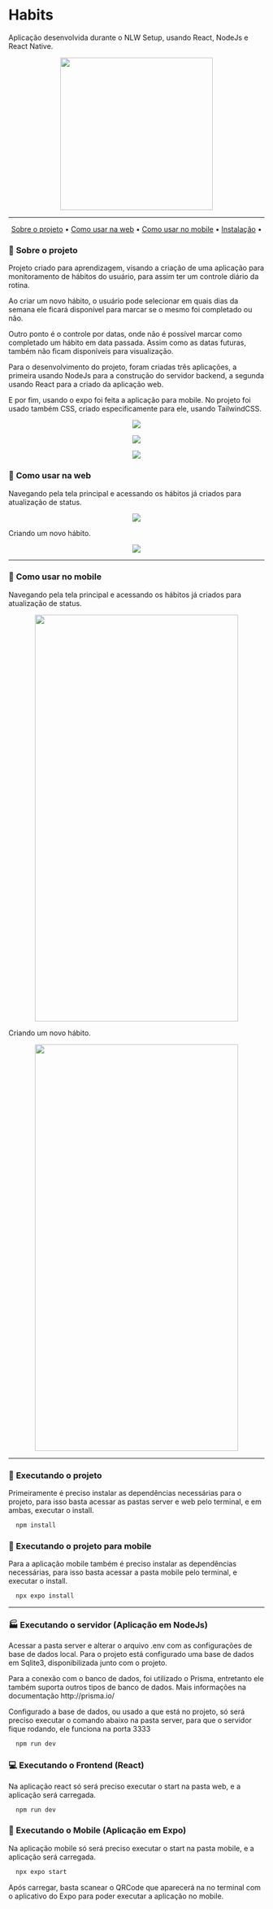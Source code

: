 # Habits

Aplicação desenvolvida durante o NLW Setup, usando React, NodeJs e React Native.

<p align="center">
   <img src="https://github.com/fanuelcouto99/habits/blob/main/img/logo.svg" width="300">
</p>

<hr>

<p align="center">
 <a href="#scroll-sobre-o-projeto">Sobre o projeto</a> •
 <a href="#pencil-como-usar-na-web">Como usar na web</a> •
 <a href="#pencil-como-usar-no-mobile">Como usar no mobile</a> •
 <a href="#rocket-executando-o-projeto">Instalação</a> •
</p>

### :scroll: **Sobre o projeto**

<p>Projeto criado para aprendizagem, visando a criação de uma aplicação para monitoramento de hábitos do usuário, para assim ter um controle diário da rotina.</p>
<p>Ao criar um novo hábito, o usuário pode selecionar em quais dias da semana ele ficará disponível para marcar se o mesmo foi completado ou não.</p> 
<p>Outro ponto é o controle por datas, onde não é possível marcar como completado um hábito em data passada. Assim como as datas futuras, também não ficam disponíveis para visualização.</p>
<p>Para o desenvolvimento do projeto, foram criadas três aplicações, a primeira usando NodeJs para a construção do servidor backend, a segunda usando React para a criado da aplicação web.</p> 
<p>E por fim, usando o expo foi feita a aplicação para mobile.
No projeto foi usado também CSS, criado especificamente para ele, usando TailwindCSS.</p>

<p align="center">
   <img src="https://github.com/fanuelcouto99/habits/blob/main/img/main.png">
</p>

<p align="center">
   <img src="https://github.com/fanuelcouto99/habits/blob/main/img/detail.png">
</p>

<p align="center">
   <img src="https://github.com/fanuelcouto99/habits/blob/main/img/new.png">
</p>

### :pencil: **Como usar na web**

Navegando pela tela principal e acessando os hábitos já criados para atualização de status.

<p align="center">
   <img src="https://github.com/fanuelcouto99/habits/blob/main/img/navigate-main.gif">
</p>

Criando um novo hábito.

<p align="center">
   <img src="https://github.com/fanuelcouto99/habits/blob/main/img/new-habit.gif">
</p>

<hr>

### :pencil: **Como usar no mobile**

Navegando pela tela principal e acessando os hábitos já criados para atualização de status.

<p align="center">
   <img src="https://github.com/fanuelcouto99/habits/blob/main/img/navigate-main-mobile.gif" width="400" height="800">
</p>

Criando um novo hábito.

<p align="center">
   <img src="https://github.com/fanuelcouto99/habits/blob/main/img/new-habit-mobile.gif" width="400" height="800">
</p>

<hr>

### :rocket: **Executando o projeto**

<p>Primeiramente é preciso instalar as dependências necessárias para o projeto, para isso basta acessar as pastas server e web pelo terminal, e em ambas, executar o install.</p>

```bash
  npm install
```

### :rocket: Executando o projeto para mobile

<p>Para a aplicação mobile também é preciso instalar as dependências necessárias, para isso basta acessar a pasta mobile pelo terminal, e executar o install.</p>

```bash
  npx expo install
```

<hr>

### :factory: Executando o servidor (Aplicação em NodeJs)

<p>Acessar a pasta server e alterar o arquivo .env com as configurações de base de dados local. Para o projeto está configurado uma base de dados em Sqlite3, disponibilizada junto com o projeto.</p> 

<p>Para a conexão com o banco de dados, foi utilizado o Prisma, entretanto ele também suporta outros tipos de banco de dados. Mais informações na documentação http://prisma.io/</p>

<p>Configurado a base de dados, ou usado a que está no projeto, só será preciso executar o comando abaixo na pasta server, para que o servidor fique rodando, ele funciona na porta 3333</p>

```bash
  npm run dev
```

### :computer: Executando o Frontend (React)

<p>Na aplicação react só será preciso executar o start na pasta web, e a aplicação será carregada.</p>

```bash
  npm run dev
```

### :iphone: Executando o Mobile (Aplicação em Expo)

<p>Na aplicação mobile só será preciso executar o start na pasta mobile, e a aplicação será carregada.</p>

```bash
  npx expo start
```

<p>Após carregar, basta scanear o QRCode que aparecerá na no terminal com o aplicativo do Expo para poder executar a aplicação no mobile.</p>